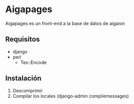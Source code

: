 Aigapages
=========

Aigapages es un front-end a la base de datos de aigaion

Requisitos
----------

* django
* perl
	* Tex::Encode

Instalación
-----------

 1. Descomprimir
 2. Compilar los locales (django-admin compilemessages)
